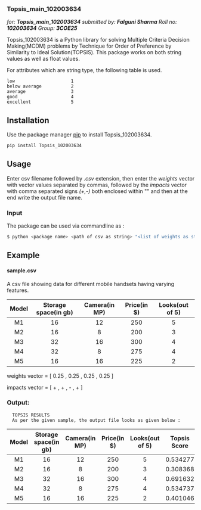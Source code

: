### Topsis_main_102003634

_for: **Topsis_main_102003634**_
_submitted by: **Falguni Sharma**_
_Roll no: **102003634**_
_Group: **3COE25**_


Topsis_102003634 is a Python library for solving Multiple Criteria Decision Making(MCDM) problems by  Technique for Order of Preference by Similarity to Ideal Solution(TOPSIS). This package works on both string values as well as float values.

For attributes which are string type, the following table is used.

    low                     1
    below average           2
    average                 3
    good                    4
    excellent               5

## Installation

Use the package manager [pip](https://pip.pypa.io/en/stable/) to install Topsis_102003634.

```bash
pip install Topsis_102003634
```

## Usage

Enter csv filename followed by _.csv_ extension, then enter the _weights_ vector with vector values separated by commas, followed by the _impacts_ vector with comma separated signs _(+,-)_ both enclosed within "" and then at the end write the output file name.

### Input


The package can be used via commandline as :
``` bash
$ python <package name> <path of csv as string> "<list of weights as string>" "<list of sign as string>" <output file name>
```
## Example

#### sample.csv

A csv file showing data for different mobile handsets having varying features.

| Model  | Storage space(in gb) | Camera(in MP)| Price(in $)  | Looks(out of 5) |
| :----: |:--------------------:|:------------:|:------------:|:---------------:|
| M1 | 16 | 12 | 250 | 5 |
| M2 | 16 | 8  | 200 | 3 |
| M3 | 32 | 16 | 300 | 4 |
| M4 | 32 | 8  | 275 | 4 |
| M5 | 16 | 16 | 225 | 2 |

weights vector = [ 0.25 , 0.25 , 0.25 , 0.25 ]

impacts vector = [ + , + , - , + ]



### Output:

      TOPSIS RESULTS
      As per the given sample, the output file looks as given below :


| Model  | Storage space(in gb) | Camera(in MP)| Price(in $)  | Looks(out of 5) |Topsis Score  |  Rank  |
| :----: |:--------------------:|:------------:|:------------:|:---------------:|:------------:|:------:|
| M1 | 16 | 12 | 250 | 5 | 0.534277 | 3 |
| M2 | 16 | 8  | 200 | 3 | 0.308368 | 5 |
| M3 | 32 | 16 | 300 | 4 | 0.691632 | 1 |
| M4 | 32 | 8  | 275 | 4 | 0.534737 | 2 |
| M5 | 16 | 16 | 225 | 2 | 0.401046 | 4 |
   


